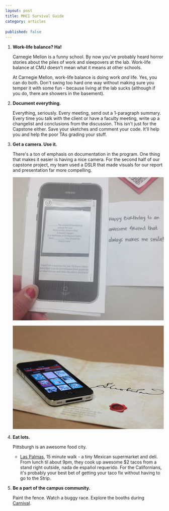 ```yaml
---
layout: post
title: MHCI Survival Guide
category: articles

published: false
---
```


1. **Work-life balance? Ha!**

    Carnegie Mellon is a funny school. By now you've probably heard horror stories about the piles of work and sleepovers at the lab. Work-life balance at CMU doesn't mean what it means at other schools.

    At Carnegie Mellon, work-life balance is doing work _and_ life. Yes, you can do both. Don't swing too hard one way without making sure you temper it with some fun - because living at the lab sucks (although if you do, there are showers in the basement).

2. **Document everything.**

    Everything, seriously. Every meeting, send out a 1-paragraph summary. Every time you talk with the client or have a faculty meeting, write up a changelist and conclusions from the discussion. This isn't just for the Capstone either. Save your sketches and comment your code. It'll help you and help the poor TAs grading your stuff.

3. **Get a camera. Use it.**

    There's a ton of emphasis on documentation in the program. One thing that makes it easier is having a nice camera. For the second half of our capstone project, my team used a DSLR that made visuals for our report and presentation far more compelling.

    ![Regular point'n'shoot](/img/mhci_regular_camera.jpg "Regular point'n'shoot")

    ![Fancy DSLR](/img/mhci_dslr.jpg "DSLR")

4. **Eat lots.**

    Pittsburgh is an awesome food city.

    * [Las Palmas](https://maps.google.com/maps?ie=UTF8&cid=3210670172531731074), 15 minute walk - a tiny Mexican supermarket and deli. From lunch til about 9pm, they cook up awesome $2 tacos from a stand right outside, nada de español requerido. For the Californians, it's probably your best bet of getting your taco fix without having to go to the Strip.

5. **Be a part of the campus community.**

    Paint the fence. Watch a buggy race. Explore the booths during [Carnival](http://www.cmu.edu/homepage/society/2012/spring/as-seen-on-tv.shtml).
